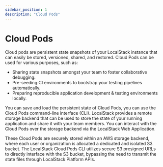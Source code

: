 ```yaml
---
sidebar_position: 1
description: "Cloud Pods"
---
```


# Cloud Pods

Cloud pods are persistent state snapshots of your LocalStack instance that can easily be stored, versioned, shared, and restored. Cloud Pods can be used for various purposes, such as:

- Sharing state snapshots amongst your team to foster collaborative debugging.
- Pre-seeding CI environments to bootstrap your testing pipelines automatically.
- Preparing reproducible application development & testing environments locally.

You can save and load the persistent state of Cloud Pods, you can use the Cloud Pods command-line interface (CLI). LocalStack provides a remote storage backend that can be used to store the state of your running application and share it with your team members. You can interact with the Cloud Pods over the storage backend via the LocalStack Web Application.

These Cloud Pods are securely stored within an AWS storage backend, where each user or organization is allocated a dedicated and isolated S3 bucket. The LocalStack Cloud Pods CLI utilizes secure S3 presigned URLs to directly interface with the S3 bucket, bypassing the need to transmit the state files through LocalStack Platform APIs.
